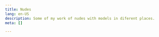 ```yaml
---
title: Nudes
lang: en-US
description: Some of my work of nudes with models in diferent places.
meta: []

---
```

